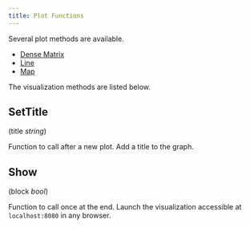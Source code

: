 ```yaml
---
title: Plot Functions
---
```


Several plot methods are available.

* [Dense Matrix](plot/dense.md)
* [Line](plot/line.md)
* [Map](plot/map.md)

The visualization methods are listed below.


## SetTitle

(title _string_)

Function to call after a new plot. Add a title to the graph.


## Show

(block _bool_)

Function to call once at the end. Launch the visualization accessible at `localhost:8080` in any browser.
